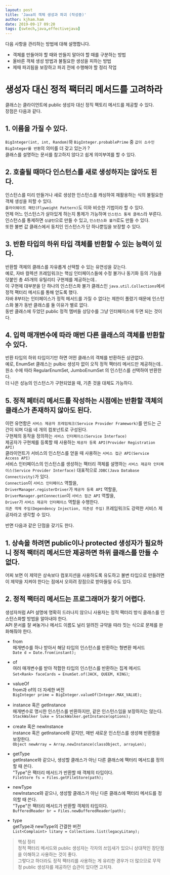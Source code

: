 ```yaml
---
layout: post
title: 'Java의 객체 생성과 파괴 (작성중)'
author: kjham.ham
date: 2019-09-17 09:20
tags: [swtech,java,effectivejava]
---
```


다음 사항을 관리하는 방법에 대해 설명합니다.  
+ 객체를 만들어야 할 때와 만들지 말아야 할 때를 구분하는 방법  
+ 올바른 객체 생성 방법과 불필요한 생성을 피하는 방법  
+ 제때 파괴됨을 보장하고 파괴 전에 수행해야 할 정리 작업

# 생성자 대신 정적 팩터리 메서드를 고려하라  

클래스는 클라이언트에 public 생성자 대신 정직 팩토리 메서드를 제공할 수 있다.  
장점은 다음과 같다.  

## 1. 이름을 가질 수 있다.  
`BigInteger(int, int, Random)`와 `BigInteger.probablePrime` 중 `값이 소수인 BigInteger를 반환`의 의미를 더 갖고 있는가 ?  
클래스를 설명하는 문서를 참고하지 않다고 쉽게 의미부여를 할 수 있다.  

## 2. 호출될 때마다 인스턴스를 새로 생성하지는 않아도 된다.  
인스턴스를 미리 만들거나 새로 생성한 인스턴스를 캐싱하여 재활용하는 식의 불필요한 객체 생성을 피할 수 있다.  
`플라이웨이트 패턴(Flyweight Pattern)`도 이와 비슷한 기법이라 할 수 있다.  
언제 어느 인스턴스가 살아있게 하는지 통제가 가능하며 `인스턴스 통제 클래스`라 부른다.  
인스턴스를 통제하면 `싱글턴`으로 만들 수 있고, `인스턴스화 불가`로도 만들 수 있다.  
또한 불변 값 클래스에서 동치인 인스턴스가 단 하나뿐임을 보장할 수 있다.  

## 3. 반환 타입의 하위 타입 객체를 반환할 수 있는 능력이 있다.  
반환할 객체의 클래스를 자유롭게 선택할 수 있는 유연성을 갖는다.  
예로, 자바 컬렉션 프레임워크는 핵심 인터페이스들에 수정 불가나 동기화 등의 기능을 덧붙인 총 45개의 유틸리티 구현제를 제공하는데..  
이 구현체 대부분을 단 하나의 인스턴스화 불가 클래스인 `java.util.Collections`에서 정적 팩터리 메서드를 통해 얻도록 했다.  
자바 8부터는 인터페이스가 정적 메서드를 가질 수 없다는 제한이 풀렸기 때문에 인스턴스화 불가 동반 클래스를 둘 이유가 별로 없다.  
동반 클래스에 두었던 public 정적 멤버들 상당수를 그냥 인터페이스에 두면 되는 것이다.  

## 4. 입력 매개변수에 따라 매번 다른 클래스의 객체를 반환할 수 있다.  
반환 타입의 하위 타입이기만 하면 어떤 클래스의 객체를 반환하든 상관없다.  
예로, EnumSet 클래스는 pulbic 생성자 없이 오직 정적 팩터리 메서드만 제공하는데..  
원소 수에 따라 RegularEnumSet, JumboEnumSet 의 인스턴스를 선택하여 반환한다.  
더 나은 성능의 인스턴스가 구현되었을 때, 기존 것을 대체도 가능하다.  

## 5. 정적 페터리 메서드를 작성하는 시점에는 반환할 객체의 클래스가 존재하지 않아도 된다.  
이런 유연함은 `서비스 제공자 프레임워크(Service Provider Framework)`를 만드는 근간이 되며 다음 네 개의 컴포넌트로 구성된다.  
구현체의 동작을 정의하는 `서비스 인터페이스(Service Interface)`  
제공자가 구현체를 등록할 때 사용하는 `제공자 등록 API(Provider Registration API)`  
클라이언트가 서비스의 인스턴스를 얻을 때 사용하는 `서비스 접근 API(Service Access API)`  
서비스 인터페이스의 인스턴스를 생성하는 팩터리 객체를 설명하는 `서비스 제공자 인터페이스(Service Provider Interface)`
대표적으로 `JDBC(Java Database Connectivity)`가 있다.  
`Connection`이 `서비스 인터페이스` 역할을,  
`DriverManager.registerDriver`가 `제공자 등록 API` 역할을,  
`DriverManager.getConnection`이 `서비스 접근 API` 역할을,  
`Driver`가 `서비스 제공자 인터페이스` 역할을 수행한다.  
`의존 객체 주임(Dependency Injection, 의존성 주입)` 프레임워크도 강력한 서비스 제공자라고 생각할 수 있다.  

반면 다음과 같은 단점을 갖기도 한다.  

## 1. 상속을 하려면 public이나 protected 생성자가 필요하니 정적 팩터리 메서드만 제공하면 하위 클래스를 만들 수 없다.  
어찌 보면 이 제약은 상속보다 컴포지션을 사용하도록 유도하고 불변 타입으로 만들려면 이 제약을 지켜야 한다는 점에서 오히려 장점으로 받아들일 수도 있다.  

## 2. 정적 팩터리 메서드는 프로그래머가 찾기 어렵다.  
생성자처럼 API 설명에 명확히 드러나지 않으니 사용자는 정적 팩터리 방식 클래스를 인스턴스화할 방법을 알아내야 한다.  
API 문서를 잘 써놓거나 메서드 이름도 널리 알려진 규약을 따라 짓는 식으로 문제를 완화해줘야 한다.  

+ from  
매개변수를 하나 받아서 해당 타입의 인스턴스를 반환하는 형변환 메서드  
`Date d = Date.from(instant);`

+ of  
여러 매개변수를 받아 적합한 타입의 인스턴스를 반환하는 집계 메서드  
`Set<Rank> faceCards = EnumSet.of(JACK, QUEEM, KING)`;  

+ valueOf  
from과 of의 더 자세한 버전  
`BigInteger prime = BigInteger.valueOf(Integer.MAX_VALUE);`

+ instance 혹은 getInstance  
매개변수로 명시한 인스턴스를 반환하지만, 같은 인스턴스임을 보장하지는 않는다.  
`StackWalker luke = StackWalker.getInstance(options);`

+ create 혹은 newInstance  
instance 혹은 getInstance와 같지만, 매번 새로운 인스턴스를 생성해 반환함을 보장한다.  
`Object newArray = Array.newInstance(classObject, arrayLen);`

+ getType  
getInstance와 같으나, 생성할 클래스가 아닌 다른 클래스에 팩터리 메서드를 정의할 때 쓴다.  
"Type"은 팩터리 메서드가 반환할 때 객체의 타입이다.  
`FileStore fs = Files.getFileStore(path);`  

+ newType  
newInstance와 같으나, 생성할 클래스가 아닌 다른 클래스에 팩터리 메서드를 정의할 때 쓴다.  
"Type"은 팩터리 메서드가 반환할 객체의 타입이다.  
`BufferedReader br = Files.newBufferedReader(path);`  

+ type  
getType과 newType의 간결한 버전  
`List<Complaint> litany = Collections.list(legacyLitany);`  

> 핵심 정리  
> 정적 팩터리 메서드와 public 생성자는 각자의 쓰임새가 있으니 상대적인 장단점을 이해하고 사용하는 것이 좋다.  
> 그렇다고 하더라도 정적 팩터리를 사용하는 게 유리한 경우가 더 많으므로 무작정 public 생성자를 제공하던 습관이 있다면 고치자.  

